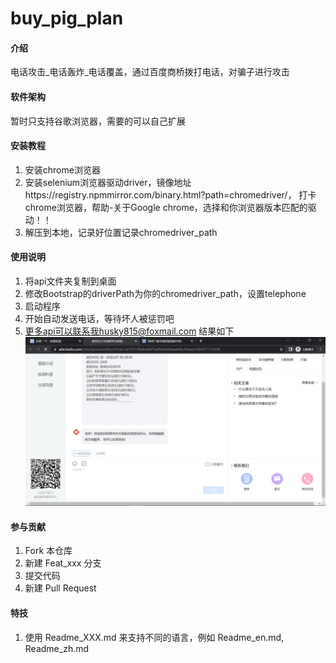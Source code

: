 # buy_pig_plan

#### 介绍
电话攻击_电话轰炸_电话覆盖，通过百度商桥拨打电话，对骗子进行攻击

#### 软件架构
暂时只支持谷歌浏览器，需要的可以自己扩展


#### 安装教程

1. 安装chrome浏览器
2. 安装selenium浏览器驱动driver，镜像地址https://registry.npmmirror.com/binary.html?path=chromedriver/，
打卡chrome浏览器，帮助-关于Google chrome，选择和你浏览器版本匹配的驱动！！
3. 解压到本地，记录好位置记录chromedriver_path

#### 使用说明

1. 将api文件夹复制到桌面
2. 修改Bootstrap的driverPath为你的chromedriver_path，设置telephone
3. 启动程序
4. 开始自动发送电话，等待坏人被惩罚吧
5. 更多api可以联系我husky815@foxmail.com
结果如下![](./assets/result.png "运行结果")
#### 参与贡献

1.  Fork 本仓库
2.  新建 Feat_xxx 分支
3.  提交代码
4.  新建 Pull Request



#### 特技

1.  使用 Readme\_XXX.md 来支持不同的语言，例如 Readme\_en.md, Readme\_zh.md
